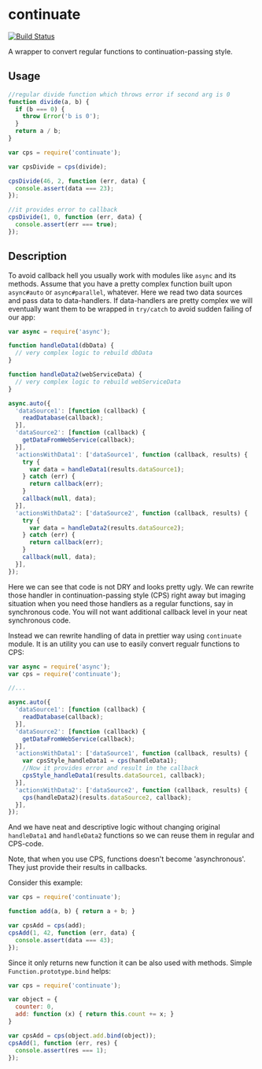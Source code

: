 continuate
==========

[![Build Status](https://travis-ci.org/franza/continuate.svg?branch=master)](https://travis-ci.org/franza/continuate)

A wrapper to convert regular functions to continuation-passing style.

Usage
-----

```javascript
//regular divide function which throws error if second arg is 0
function divide(a, b) {
  if (b === 0) {
    throw Error('b is 0');
  }
  return a / b;
}

var cps = require('continuate');

var cpsDivide = cps(divide);

cpsDivide(46, 2, function (err, data) {
  console.assert(data === 23);
});

//it provides error to callback
cpsDivide(1, 0, function (err, data) {
  console.assert(err === true);
});
```

Description
-----------

To avoid callback hell you usually work with modules like `async` and its methods. Assume that you have a pretty complex function built upon `async#auto` or `async#parallel`, whatever. Here we read two data sources and pass data to data-handlers. If data-handlers are pretty complex we will eventually want them to be wrapped in `try/catch` to avoid sudden failing of our app:

```javascript
var async = require('async');

function handleData1(dbData) {
  // very complex logic to rebuild dbData
}

function handleData2(webServiceData) {
  // very complex logic to rebuild webServiceData
}

async.auto({
  'dataSource1': [function (callback) {
    readDatabase(callback);
  }],
  'dataSource2': [function (callback) {
    getDataFromWebService(callback);
  }],
  'actionsWithData1': ['dataSource1', function (callback, results) {
    try {
      var data = handleData1(results.dataSource1);
    } catch (err) {
      return callback(err);
    }
    callback(null, data);
  }],
  'actionsWithData2': ['dataSource2', function (callback, results) {
    try {
      var data = handleData2(results.dataSource2);
    } catch (err) {
      return callback(err);
    }
    callback(null, data);
  }],
});
```

Here we can see that code is not DRY and looks pretty ugly. We can rewrite those handler in continuation-passing style (CPS) right away but imaging situation when you need those handlers as a regular functions, say in synchronous code. You will not want additional callback level in your neat synchronous code.

Instead we can rewrite handling of data in prettier way using `continuate` module. It is an utility you can use to easily convert regualr functions to CPS:

```javascript
var async = require('async');
var cps = require('continuate');

//...

async.auto({
  'dataSource1': [function (callback) {
    readDatabase(callback);
  }],
  'dataSource2': [function (callback) {
    getDataFromWebService(callback);
  }],
  'actionsWithData1': ['dataSource1', function (callback, results) {
    var cpsStyle_handleData1 = cps(handleData1);
    //Now it provides error and result in the callback
    cpsStyle_handleData1(results.dataSource1, callback);
  }],
  'actionsWithData2': ['dataSource2', function (callback, results) {
    cps(handleData2)(results.dataSource2, callback);
  }],
});

```

And we have neat and descriptive logic without changing original `handleData1` and `handleData2` functions so we can reuse them in regular and CPS-code.

Note, that when you use CPS, functions doesn't become 'asynchronous'. They just provide their results in callbacks.

Consider this example:

```javascript
var cps = require('continuate');

function add(a, b) { return a + b; }

var cpsAdd = cps(add);
cpsAdd(1, 42, function (err, data) {
  console.assert(data === 43);
});
```

Since it only returns new function it can be also used with methods. Simple `Function.prototype.bind` helps:

```javascript
var cps = require('continuate');

var object = {
  counter: 0,
  add: function (x) { return this.count += x; }
}

var cpsAdd = cps(object.add.bind(object));
cpsAdd(1, function (err, res) {
  console.assert(res === 1);
});
```